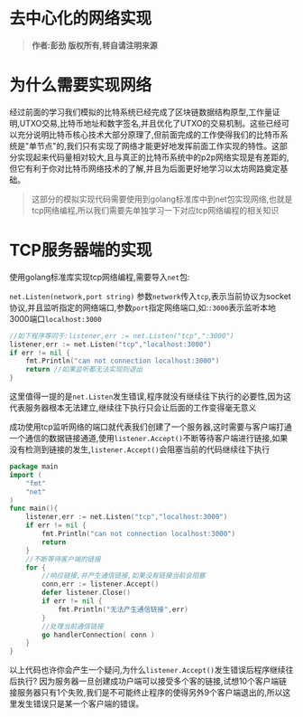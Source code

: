 去中心化的网络实现
============

> **作者:彭劲  版权所有,转自请注明来源**

# 为什么需要实现网络

经过前面的学习我们模拟的比特系统已经完成了区块链数据结构原型,工作量证明,UTXO交易,比特币地址和数字签名,并且优化了UTXO的交易机制。这些已经可以充分说明比特币核心技术大部分原理了,但前面完成的工作使得我们的比特币系统是"单节点"的,我们只有实现了网络才能更好地发挥前面工作实现的特性。这部分实现起来代码量相对较大,且与真正的比特币系统中的p2p网络实现是有差距的,但它有利于你对比特币网络技术的了解,并且为后面更好地学习以太坊网路奠定基础。
> 这部分的模拟实现代码需要使用到golang标准库中到net包实现网络,也就是tcp网络编程,所以我们需要先单独学习一下对应tcp网络编程的相关知识

# TCP服务器端的实现

使用golang标准库实现tcp网络编程,需要导入`net`包:

`net.Listen(network,port string)` 参数`network`传入`tcp`,表示当前协议为socket协议,并且监听指定的网络端口,参数`port`指定网络端口,如:`:3000`表示监听本地3000端口`localhost:3000`

```go
//如下程序等同于:listener,err := net.Listen("tcp",":3000")
listener,err := net.Listen("tcp","localhost:3000")
if err != nil {
	fmt.Println("can not connection localhost:3000")
	return //如果监听都无法实现则退出
}
```

这里值得一提的是`net.Listen`发生错误,程序就没有继续往下执行的必要性,因为这代表服务器根本无法建立,继续往下执行只会让后面的工作变得毫无意义

成功使用tcp监听网络的端口就代表我们创建了一个服务器,这时需要与客户端打通一个通信的数据链接通道,使用`listener.Accept()`不断等待客户端进行链接,如果没有检测到链接的发生,`listener.Accept()`会阻塞当前的代码继续往下执行

```go
package main
import (
	"fmt"
	"net"
)
func main(){
	listener,err := net.Listen("tcp","localhost:3000")
	if err != nil {
		fmt.Println("can not connection localhost:3000")
		return
	}
	//不断等待客户端的链接
	for {
		//响应链接,并产生通信链接,如果没有链接当前会阻塞
		conn,err := listener.Accept()
		defer listener.Close()
		if err != nil {
			fmt.Println("无法产生通信链接",err)
		}
		//处理当前通信链接
		go handlerConnection( conn )
	}
}
```

以上代码也许你会产生一个疑问,为什么`listener.Accept()`发生错误后程序继续往后执行?
因为服务器一旦创建成功户端可以接受多个客的链接,试想10个客户端链接服务器只有1个失败,我们是不可能终止程序的使得另外9个客户端退出的,所以这里发生错误只是某一个客户端的错误。

